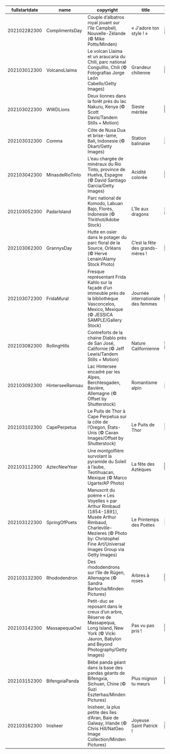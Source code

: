 |fullstartdate|name|copyright|title|image|
|--|--|--|--|--|
202102282300|ComplimentsDay|Couple d’albatros royal jouant sur l’île Campbell, Nouvelle-Zélande (© Mike Potts/Minden)|« J'adore ton style ! »|![](/fr-FR/2021/03/202102282300ComplimentsDay.jpg)|
202103012300|VolcanoLlaima|Le volcan Llaima et un araucaria du Chili, parc national Conguillio, Chili (© Fotografías Jorge León Cabello/Getty Images)|Grandeur chilienne|![](/fr-FR/2021/03/202103012300VolcanoLlaima.jpg)|
202103022300|WWDLions|Deux lionnes dans la forêt près du lac Nakuru, Kenya (© Scott Davis/Tandem Stills + Motion)|Sieste méritée|![](/fr-FR/2021/03/202103022300WWDLions.jpg)|
202103032300|Comma|Côte de Nusa Dua et brise-lame, Bali, Indonesie (© Dkart/Getty Images)|Station balinaise|![](/fr-FR/2021/03/202103032300Comma.jpg)|
202103042300|MinasdeRioTinto|L’eau chargée de minéraux du Rio Tinto, province de Huelva, Espagne (© David Santiago Garcia/Getty Images)|Acidité colorée|![](/fr-FR/2021/03/202103042300MinasdeRioTinto.jpg)|
202103052300|PadarIsland|Parc national de Komodo, Labuan Bajo, Florès, Indonesie (© Thrithot/Adobe Stock)|L’île aux dragons|![](/fr-FR/2021/03/202103052300PadarIsland.jpg)|
202103062300|GrannysDay|Hutte en osier dans le potager du parc floral de la Source, Orléans (© Hervé Lenain/Alamy Stock Photo)|C’est la fête des grands-mères !|![](/fr-FR/2021/03/202103062300GrannysDay.jpg)|
202103072300|FridaMural|Fresque représentant Frida Kahlo sur la façade d’un immeuble près de la bibliothèque Vasconcelos, Mexico, Mexique (© JESSICA SAMPLE/Gallery Stock)|Journée internationale des femmes|![](/fr-FR/2021/03/202103072300FridaMural.jpg)|
202103082300|RollingHills|Contreforts de la chaine Diablo près de San José, Californie (© Jeff Lewis/Tandem Stills + Motion)|Nature Californienne|![](/fr-FR/2021/03/202103082300RollingHills.jpg)|
202103092300|HinterseeRamsau|Lac Hintersee encadré par les Alpes, Berchtesgaden, Bavière, Allemagne (© Offset by Shutterstock)|Romantisme alpin|![](/fr-FR/2021/03/202103092300HinterseeRamsau.jpg)|
202103102300|CapePerpetua|Le Puits de Thor à Cape Perpetua sur la côte de l’Oregon, États-Unis (© Cavan Images/Offset by Shutterstock)|Le Puits de Thor|![](/fr-FR/2021/03/202103102300CapePerpetua.jpg)|
202103112300|AztecNewYear|Une montgolfière survolant la pyramide du Soleil à l’aube, Teotihuacan, Mexique (© Marco Ugarte/AP Photo)|La fête des Aztèques|![](/fr-FR/2021/03/202103112300AztecNewYear.jpg)|
202103122300|SpringOfPoets|Manuscrit du poème « Les Voyelles » par Arthur Rimbaud (1854-1891),  Musée Arthur Rimbaud, Charleville-Mezieres (© Photo by: Christophel Fine Art/Universal Images Group via Getty Images)|Le Printemps des Poètes|![](/fr-FR/2021/03/202103122300SpringOfPoets.jpg)|
202103132300|Rhododendron|Des rhododendrons sur l’île de Rügen, Allemagne (© Sandra Bartocha/Minden Pictures)|Arbres à roses|![](/fr-FR/2021/03/202103132300Rhododendron.jpg)|
202103142300|MassapequaOwl|Petit-duc se reposant dans le creux d’un arbre,  Réserve de Massapequa, Long Island, New York (© Vicki Jauron, Babylon and Beyond Photography/Getty Images)|Pas vu pas pris !|![](/fr-FR/2021/03/202103142300MassapequaOwl.jpg)|
202103152300|BifengxiaPanda|Bébé panda géant dans la base des pandas géants de Bifengxia, Sichuan, Chine (© Suzi Eszterhas/Minden Pictures)|Plus mignon tu meurs|![](/fr-FR/2021/03/202103152300BifengxiaPanda.jpg)|
202103162300|Inisheer|Inisheer, la plus petite des îles d’Aran, Baie de Galway, Irlande (© Chris Hill/NatGeo Image Collection/Minden Pictures)|Joyeuse Saint Patrick !|![](/fr-FR/2021/03/202103162300Inisheer.jpg)|
